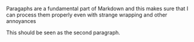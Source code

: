 Paragaphs are a fundamental part of Markdown and 
this makes sure that I can process them properly
even with
strange wrapping and
other
annoyances

This should be seen as the second paragraph.
